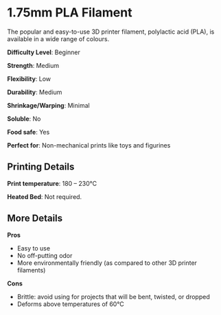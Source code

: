 ﻿# 1.75mm PLA Filament
The popular and easy-to-use 3D printer filament, polylactic acid (PLA), is available in a wide range of colours.

**Difficulty Level**: Beginner

**Strength**: Medium

**Flexibility**: Low

**Durability**: Medium

**Shrinkage/Warping**: Minimal

**Soluble**: No

**Food safe**: Yes

**Perfect for**: Non-mechanical prints like toys and figurines

## Printing Details

**Print temperature**: 180 – 230°C

**Heated Bed**: Not required.

## More Details

**Pros**

 - Easy to use
 - No off-putting odor
 - More environmentally friendly (as compared to other 3D printer
   filaments)

**Cons**

 - Brittle: avoid using for projects that will be bent, twisted, or
   dropped
 - Deforms above temperatures of 60°C

